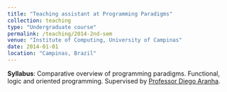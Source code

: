 ```yaml
---
title: "Teaching assistant at Programming Paradigms"
collection: teaching
type: "Undergraduate course"
permalink: /teaching/2014-2nd-sem
venue: "Institute of Computing, University of Campinas"
date: 2014-01-01
location: "Campinas, Brazil"
---
```


**Syllabus**: Comparative overview of programming paradigms. Functional, logic and oriented programming.
Supervised by [Professor Diego Aranha](https://sites.google.com/site/dfaranha/).

